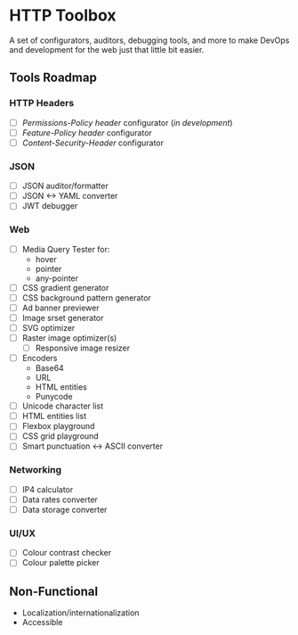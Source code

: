 HTTP Toolbox
============

A set of configurators, auditors, debugging tools, and more to make DevOps and development for the web just that little bit easier.

Tools Roadmap
-------------

### HTTP Headers
- [ ] _Permissions-Policy header_ configurator (_in development_)
- [ ] _Feature-Policy header_ configurator
- [ ] _Content-Security-Header_ configurator

### JSON
- [ ] JSON auditor/formatter
- [ ] JSON <-> YAML converter
- [ ] JWT debugger

### Web
- [ ] Media Query Tester for:
  - hover
  - pointer
  - any-pointer
- [ ] CSS gradient generator
- [ ] CSS background pattern generator
- [ ] Ad banner previewer
- [ ] Image srset generator
- [ ] SVG optimizer
- [ ] Raster image optimizer(s)
  - [ ] Responsive image resizer
- [ ] Encoders
  - Base64
  - URL
  - HTML entities
  - Punycode
- [ ] Unicode character list
- [ ] HTML entities list
- [ ] Flexbox playground
- [ ] CSS grid playground
- [ ] Smart punctuation <-> ASCII converter

### Networking
- [ ] IP4 calculator
- [ ] Data rates converter
- [ ] Data storage converter

### UI/UX
- [ ] Colour contrast checker
- [ ] Colour palette picker

Non-Functional
--------------

- Localization/internationalization
- Accessible
